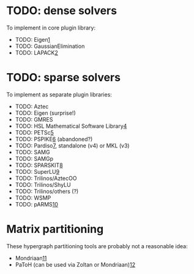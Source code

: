 
TODO: dense solvers
=============

To implement in core plugin library:

  + TODO: Eigen[1]
  + TODO: GaussianElimination
  + TODO: LAPACK[2]


TODO: sparse solvers
==============

To implement as separate plugin libraries:

  + TODO: Aztec
  + TODO: Eigen (surprise!)
  + TODO: GMRES
  + TODO: HSL Mathematical Software Library[4]
  + TODO: PETSc[5]
  + TODO: PSPIKE[6] (abandoned?)
  + TODO: Pardiso[7], standalone (v4) or MKL (v3)
  + TODO: SAMG
  + TODO: SAMGp
  + TODO: SPARSKIT[8]
  + TODO: SuperLU[9]
  + TODO: Trilinos/AztecOO
  + TODO: Trilinos/ShyLU
  + TODO: Trilinos/others (?)
  + TODO: WSMP
  + TODO: pARMS[10]


Matrix partitioning
===================

These hypergraph partitioning tools are probably not a reasonable idea:

  + Mondriaan[11]
  + PaToH (can be used via Zoltan or Mondriaan)[12]


[1]: http://eigen.tuxfamily.org/dox/TutorialLinearAlgebra.html
[2]: http://stackoverflow.com/questions/3519959/computing-the-inverse-of-a-matrix-using-lapack-in-c
[3]: http://www.netlib.org/lapack/lawns/
[4]: http://www.hsl.rl.ac.uk/
[5]: http://lib.bioinfo.pl/files/courses/materials/537/Matrices_in_PETSc.pdf
[6]: http://www.pspike-project.org/
[7]: http://www.pardiso-project.org/
[8]: http://www-users.cs.umn.edu/~saad/software/SPARSKIT/
[9]: http://crd-legacy.lbl.gov/~xiaoye/SuperLU/
[10]: http://www-users.cs.umn.edu/~saad/software/pARMS/
[11]: http://www.staff.science.uu.nl/~bisse101/Mondriaan/
[12]: http://bmi.osu.edu/~umit/software.html#patoh



